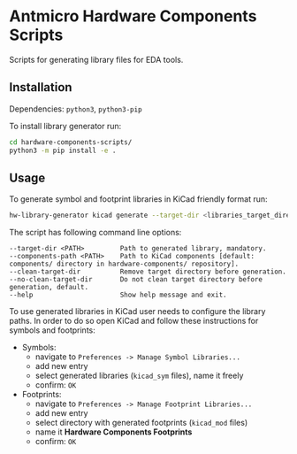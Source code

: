 # Antmicro Hardware Components Scripts

Scripts for generating library files for EDA tools.

## Installation

Dependencies: `python3`, `python3-pip`

To install library generator run:

```bash
cd hardware-components-scripts/
python3 -m pip install -e .
```

## Usage

To generate symbol and footprint libraries in KiCad friendly format run:

```bash
hw-library-generator kicad generate --target-dir <libraries_target_directory>
```

The script has following command line options:

```
--target-dir <PATH>         Path to generated library, mandatory.
--components-path <PATH>    Path to KiCad components [default: components/ directory in hardware-components/ repository].
--clean-target-dir          Remove target directory before generation.
--no-clean-target-dir       Do not clean target directory before generation, default.
--help                      Show help message and exit.
```

To use generated libraries in KiCad user needs to configure the library paths. In order to do so open KiCad and follow these instructions for symbols and footprints:

- Symbols:
  - navigate to `Preferences -> Manage Symbol Libraries...`
  - add new entry
  - select generated libraries (`kicad_sym` files), name it freely
  - confirm: `OK`
- Footprints:
  - navigate to `Preferences -> Manage Footprint Libraries...`
  - add new entry
  - select directory with generated footprints (`kicad_mod` files)
  - name it **Hardware Components Footprints**
  - confirm: `OK`
